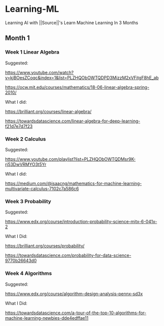 # Learning-ML
Learning AI with ||Source||'s Learn Machine Learning In 3 Months

## Month 1
### Week 1 Linear Algebra
Suggested:

https://www.youtube.com/watch?v=kjBOesZCoqc&index=1&list=PLZHQObOWTQDPD3MizzM2xVFitgF8hE_ab

https://ocw.mit.edu/courses/mathematics/18-06-linear-algebra-spring-2010/

What I did:

https://brilliant.org/courses/linear-algebra/

https://towardsdatascience.com/linear-algebra-for-deep-learning-f21d7e7d7f23

### Week 2 Calculus
Suggested:

https://www.youtube.com/playlist?list=PLZHQObOWTQDMsr9K-rj53DwVRMYO3t5Yr

What I did:

https://medium.com/@isaacng/mathematics-for-machine-learning-multivariate-calculus-7102c7a586c6

### Week 3 Probability
Suggested:

https://www.edx.org/course/introduction-probability-science-mitx-6-041x-2

What I Did:

https://brilliant.org/courses/probability/

https://towardsdatascience.com/probability-for-data-science-9770b26643d0

### Week 4 Algorithms
Suggested:

https://www.edx.org/course/algorithm-design-analysis-pennx-sd3x

What I Did:

https://towardsdatascience.com/a-tour-of-the-top-10-algorithms-for-machine-learning-newbies-dde4edffae11
